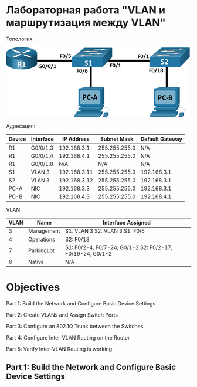 # Лабораторная работа "VLAN и маршрутизация между VLAN"

Топология:

![](screenshots/2021-03-06-18-27-22-image.png)

 Адресация:

| Device | Interface | IP Address   | Subnet Mask   | Default Gateway |
| ------ | --------- | ------------ | ------------- | --------------- |
| R1     | G0/0/1.3  | 192.168.3.1  | 255.255.255.0 | N/A             |
| R1     | G0/0/1.4  | 192.168.4.1  | 255.255.255.0 | N/A             |
| R1     | G0/0/1.8  | N/A          | N/A           | N/A             |
| S1     | VLAN 3    | 192.168.3.11 | 255.255.255.0 | 192.168.3.1     |
| S2     | VLAN 3    | 192.168.3.12 | 255.255.255.0 | 192.168.3.1     |
| PC-A   | NIC       | 192.168.3.3  | 255.255.255.0 | 192.168.3.1     |
| PC-B   | NIC       | 192.168.4.3  | 255.255.255.0 | 192.168.4.1     |

VLAN 

| VLAN | Name       | Interface Assigned                                        |
| ---- | ---------- | --------------------------------------------------------- |
| 3    | Management | S1: VLAN 3 S2: VLAN 3 S1: F0/6                            |
| 4    | Operations | S2: F0/18                                                 |
| 7    | ParkingLot | S1: F0/2-4, F0/7-24, G0/1-2 S2: F0/2-17, F0/19-24, G0/1-2 |
| 8    | Native     | N/A                                                       |



# Objectives

Part 1: Build the Network and Configure Basic Device Settings

Part 2: Create VLANs and Assign Switch Ports

Part 3: Configure an 802.1Q Trunk between the Switches

Part 4: Configure Inter-VLAN Routing on the Router

Part 5: Verify Inter-VLAN Routing is working



## Part 1: Build the Network and Configure Basic Device Settings
